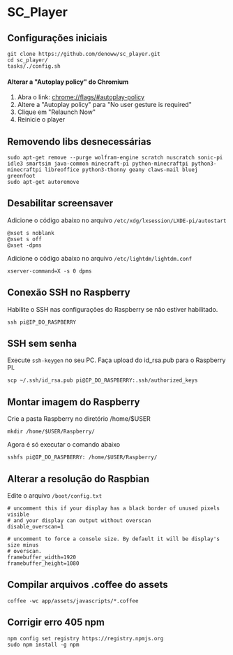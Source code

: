 # SC_Player

## Configurações iniciais

```
git clone https://github.com/denoww/sc_player.git
cd sc_player/
tasks/./config.sh
```

#### Alterar a "Autoplay policy" do Chromium

1. Abra o link: [chrome://flags/#autoplay-policy](chrome://flags/#autoplay-policy "chrome://flags/#autoplay-policy")
2. Altere a "Autoplay policy" para "No user gesture is required"
3. Clique em "Relaunch Now"
4. Reinicie o player

## Removendo libs desnecessárias

```
sudo apt-get remove --purge wolfram-engine scratch nuscratch sonic-pi idle3 smartsim java-common minecraft-pi python-minecraftpi python3-minecraftpi libreoffice python3-thonny geany claws-mail bluej greenfoot
sudo apt-get autoremove
```

## Desabilitar screensaver

Adicione o código abaixo no arquivo `/etc/xdg/lxsession/LXDE-pi/autostart`

```
@xset s noblank
@xset s off
@xset -dpms
```

Adicione o código abaixo no arquivo `/etc/lightdm/lightdm.conf`

```
xserver-command=X -s 0 dpms
```

## Conexão SSH no Raspberry

Habilite o SSH nas configurações do Raspberry se não estiver habilitado.

```
ssh pi@IP_DO_RASPBERRY
```

## SSH sem senha

Execute `ssh-keygen` no seu PC.
Faça upload do id_rsa.pub para o Raspberry PI.

```
scp ~/.ssh/id_rsa.pub pi@IP_DO_RASPBERRY:.ssh/authorized_keys
```

## Montar imagem do Raspberry

Crie a pasta Raspberry no diretório /home/$USER

```
mkdir /home/$USER/Raspberry/
```

Agora é só executar o comando abaixo

```
sshfs pi@IP_DO_RASPBERRY: /home/$USER/Raspberry/
```

## Alterar a resolução do Raspbian

Edite o arquivo `/boot/config.txt`

```
# uncomment this if your display has a black border of unused pixels visible
# and your display can output without overscan
disable_overscan=1
```

```
# uncomment to force a console size. By default it will be display's size minus
# overscan.
framebuffer_width=1920
framebuffer_height=1080
```

## Compilar arquivos .coffee do assets

```
coffee -wc app/assets/javascripts/*.coffee
```

## Corrigir erro 405 npm

```
npm config set registry https://registry.npmjs.org
sudo npm install -g npm
```
